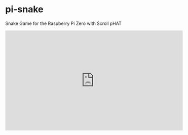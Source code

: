 # pi-snake
Snake Game for the Raspberry Pi Zero with Scroll pHAT

<iframe width="560" height="315" src="https://www.youtube.com/embed/unmKEGNRAU4?rel=0" frameborder="0" allowfullscreen></iframe>
